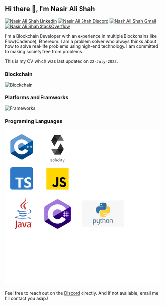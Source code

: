 <h2> Hi there 👋, I'm Nasir Ali Shah </h2>
    
[![Nasir Ali Shah Linkedin](https://img.shields.io/badge/LinkedIn-0077B5?style=for-the-badge&logo=linkedin&logoColor=white)](https://www.linkedin.com/in/nasir-ali-shah-983914181/)
[![Nasir Ali Shah Discord](https://img.shields.io/badge/Discord-7289DA?style=for-the-badge&logo=discord&logoColor=white)](https://discordapp.com/users/nasir.find#3512)
[![Nasir Ali Shah Gmail](https://img.shields.io/badge/Gmail-D14836?style=for-the-badge&logo=gmail&logoColor=white)](https://mail.google.com/mail/u/shahnasirali47@gmail.com)
[![Nasir Ali Shah StackOverflow](https://img.shields.io/badge/StackOverflow-F48024?style=for-the-badge&logo=stackoverflow&logoColor=white)](https://stackoverflow.com/users/17241104/nasir)


I'm a Blockchain Developer with an experience in multiple Blockchains like Flow(Cadence), Ethereum.
I am a problem solver who always thinks about how to solve real-life problems using high-end technology. I am committed to making society free from problems.

This is my CV which was last updated on `22-July-2022`.

### Blockchain
 <img src="./images/blockchains.png" alt="Blockchain" /> 
 
### Platforms and Framworks
 <img src="./images/framwworks.png" alt="Frameworks" /> 
 
### Programing Languages
 <img src="./images/languages.png" alt="Languages" /> 

Feel free to reach out on the [Discord](https://discordapp.com/users/nasir.find#3512) directly. And if not available, email me I'll contact you asap.!
